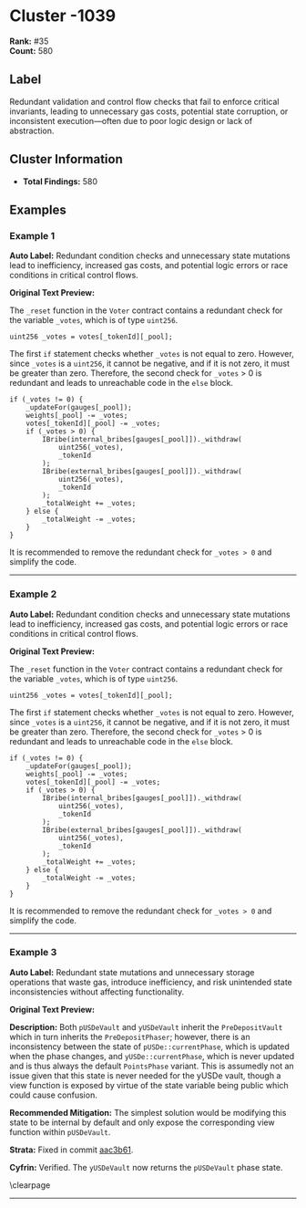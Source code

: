 # Cluster -1039

**Rank:** #35  
**Count:** 580  

## Label
Redundant validation and control flow checks that fail to enforce critical invariants, leading to unnecessary gas costs, potential state corruption, or inconsistent execution—often due to poor logic design or lack of abstraction.

## Cluster Information
- **Total Findings:** 580

## Examples

### Example 1

**Auto Label:** Redundant condition checks and unnecessary state mutations lead to inefficiency, increased gas costs, and potential logic errors or race conditions in critical control flows.  

**Original Text Preview:**

The `_reset` function in the `Voter` contract contains a redundant check for the variable `_votes`, which is of type `uint256`.

```solidity
uint256 _votes = votes[_tokenId][_pool];
```

The first `if` statement checks whether `_votes` is not equal to zero. However, since `_votes` is a `uint256`, it cannot be negative, and if it is not zero, it must be greater than zero. Therefore, the second check for `_votes` > 0 is redundant and leads to unreachable code in the `else` block.

```solidity
if (_votes != 0) {
    _updateFor(gauges[_pool]);
    weights[_pool] -= _votes;
    votes[_tokenId][_pool] -= _votes;
    if (_votes > 0) {
        IBribe(internal_bribes[gauges[_pool]])._withdraw(
            uint256(_votes),
            _tokenId
        );
        IBribe(external_bribes[gauges[_pool]])._withdraw(
            uint256(_votes),
            _tokenId
        );
        _totalWeight += _votes;
    } else {
        _totalWeight -= _votes;
    }
}
```

It is recommended to remove the redundant check for `_votes > 0` and simplify the code.

---
### Example 2

**Auto Label:** Redundant condition checks and unnecessary state mutations lead to inefficiency, increased gas costs, and potential logic errors or race conditions in critical control flows.  

**Original Text Preview:**

The `_reset` function in the `Voter` contract contains a redundant check for the variable `_votes`, which is of type `uint256`. 

```solidity
uint256 _votes = votes[_tokenId][_pool];
```

The first `if` statement checks whether `_votes` is not equal to zero. However, since `_votes` is a `uint256`, it cannot be negative, and if it is not zero, it must be greater than zero. Therefore, the second check for `_votes` > 0 is redundant and leads to unreachable code in the `else` block.

```solidity
if (_votes != 0) {
    _updateFor(gauges[_pool]);
    weights[_pool] -= _votes;
    votes[_tokenId][_pool] -= _votes;
    if (_votes > 0) {
        IBribe(internal_bribes[gauges[_pool]])._withdraw(
            uint256(_votes),
            _tokenId
        );
        IBribe(external_bribes[gauges[_pool]])._withdraw(
            uint256(_votes),
            _tokenId
        );
        _totalWeight += _votes;
    } else {
        _totalWeight -= _votes;
    }
}
```

It is recommended to remove the redundant check for `_votes > 0` and simplify the code.

---
### Example 3

**Auto Label:** Redundant state mutations and unnecessary storage operations that waste gas, introduce inefficiency, and risk unintended state inconsistencies without affecting functionality.  

**Original Text Preview:**

**Description:** Both `pUSDeVault` and `yUSDeVault` inherit the `PreDepositVault` which in turn inherits the `PreDepositPhaser`; however, there is an inconsistency between the state of `pUSDe::currentPhase`, which is updated when the phase changes, and `yUSDe::currentPhase`, which is never updated and is thus always the default `PointsPhase` variant. This is assumedly not an issue given that this state is never needed for the yUSDe vault, though a view function is exposed by virtue of the state variable being public which could cause confusion.

**Recommended Mitigation:** The simplest solution would be modifying this state to be internal by default and only expose the corresponding view function within `pUSDeVault`.

**Strata:** Fixed in commit [aac3b61](https://github.com/Strata-Money/contracts/commit/aac3b617084fb5a06b29728a9f52e5884b062b6a).

**Cyfrin:** Verified. The `yUSDeVault` now returns the `pUSDeVault` phase state.

\clearpage

---
